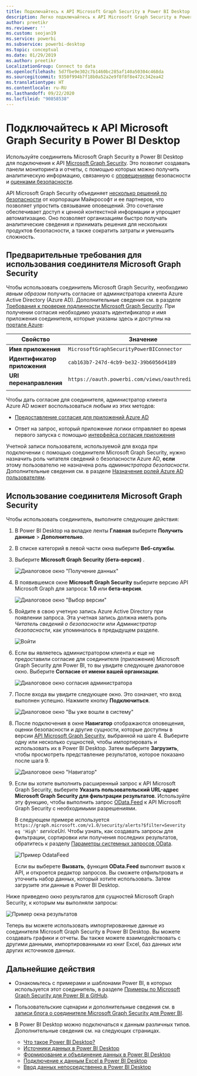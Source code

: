 ```yaml
---
title: Подключайтесь к API Microsoft Graph Security в Power BI Desktop
description: Легко подключайтесь к API Microsoft Graph Security в Power BI Desktop
author: preetikr
ms.reviewer: ''
ms.custom: seojan19
ms.service: powerbi
ms.subservice: powerbi-desktop
ms.topic: conceptual
ms.date: 01/29/2019
ms.author: preetikr
LocalizationGroup: Connect to data
ms.openlocfilehash: 5d7fbe9e302c7b1460bc285af140a50304c468da
ms.sourcegitcommit: 9350f994b7f18b0a52a2e9f8f8f8e472c342ea42
ms.translationtype: HT
ms.contentlocale: ru-RU
ms.lasthandoff: 09/22/2020
ms.locfileid: "90858538"
---
```

# <a name="connect-to-the-microsoft-graph-security-api-in-power-bi-desktop"></a>Подключайтесь к API Microsoft Graph Security в Power BI Desktop

Используйте соединитель Microsoft Graph Security в Power BI Desktop для подключения к API [Microsoft Graph Security](/graph/security-concept-overview). Это позволит создавать панели мониторинга и отчеты, с помощью которых можно получить аналитическую информацию, связанную с [оповещениями](/graph/api/resources/alert?view=graph-rest-1.0) безопасности и [оценками безопасности](/graph/api/resources/securescores?view=graph-rest-beta).

API Microsoft Graph Security объединяет [несколько решений по безопасности](/graph/api/resources/security-api-overview#alerts) от корпорации Майкрософт и ее партнеров, что позволяет упростить связывание оповещений. Это сочетание обеспечивает доступ к ценной контекстной информации и упрощает автоматизацию. Оно позволяет организациям быстро получать аналитические сведения и принимать решения для нескольких продуктов безопасности, а также сократить затраты и уменьшить сложность.

## <a name="prerequisites-to-use-the-microsoft-graph-security-connector"></a>Предварительные требования для использования соединителя Microsoft Graph Security

Чтобы использовать соединитель Microsoft Graph Security, необходимо *явным образом* получить согласие от администратора клиента Azure Active Directory (Azure AD). Дополнительные сведения см. в разделе [Требования к проверке подлинности Microsoft Graph Security](/graph/security-authorization).
При получении согласия необходимо указать идентификатор и имя приложения соединителя, которые указаны здесь и доступны на [портале Azure](https://portal.azure.com):

| Свойство | Значение |
|----------|-------|
| **Имя приложения** | `MicrosoftGraphSecurityPowerBIConnector` |
| **Идентификатор приложения** | `cab163b7-247d-4cb9-be32-39b6056d4189` |
| **URI перенаправления** | `https://oauth.powerbi.com/views/oauthredirect.html` |
|||

Чтобы дать согласие для соединителя, администратор клиента Azure AD может воспользоваться любым из этих методов:

* [Предоставление согласия для приложений Azure AD](/azure/active-directory/develop/v2-permissions-and-consent)

* Ответ на запрос, который приложение логики отправляет во время первого запуска с помощью [интерфейса согласия приложения](/azure/active-directory/develop/application-consent-experience)
   
Учетной записи пользователя, используемой для входа при подключении с помощью соединителя Microsoft Graph Security, нужно назначить роль читателя сведений о безопасности Azure AD, **если** этому пользователю не назначена роль *администратора безопасности*. Дополнительные сведения см. в разделе [Назначение ролей Azure AD пользователям](/graph/security-authorization#assign-azure-ad-roles-to-users).

## <a name="using-the-microsoft-graph-security-connector"></a>Использование соединителя Microsoft Graph Security

Чтобы использовать соединитель, выполните следующие действия:

1. В Power BI Desktop на вкладке ленты **Главная** выберите **Получить данные** > **Дополнительно**.
2. В списке категорий в левой части окна выберите **Веб-службы**.
3. Выберите **Microsoft Graph Security (бета-версия)** .

    ![Диалоговое окно "Получение данных"](media/desktop-connect-graph-security/GetData.PNG)
    
4. В появившемся окне **Microsoft Graph Security** выберите версию API Microsoft Graph для запроса: **1.0** или **бета-версия**.

    ![Диалоговое окно "Выбор версии"](media/desktop-connect-graph-security/selectVersion.PNG)
    
5. Войдите в свою учетную запись Azure Active Directory при появлении запроса. Эта учетная запись должна иметь роль *Читатель сведений о безопасности* или *Администратор безопасности*, как упоминалось в предыдущем разделе.

    ![Войти](media/desktop-connect-graph-security/SignIn.PNG) 
    
6. Если вы являетесь администратором клиента *и* еще не предоставили согласие для соединителя (приложения) Microsoft Graph Security для Power BI, то вы увидите следующее диалоговое окно. Выберите **Согласие от имени вашей организации**.

    ![Диалоговое окно согласия администратора](media/desktop-connect-graph-security/AdminConsent.PNG)
    
7. После входа вы увидите следующее окно. Это означает, что вход выполнен успешно. Нажмите кнопку **Подключиться**.

    ![Диалоговое окно "Вы уже вошли в систему"](media/desktop-connect-graph-security/SignedIn.PNG)
    
8. После подключения в окне **Навигатор** отображаются оповещения, оценки безопасности и другие сущности, которые доступны в версии [API Microsoft Graph Security](/graph/security-concept-overview), выбранной на шаге 4. Выберите одну или несколько сущностей, чтобы импортировать и использовать их в Power BI Desktop. Затем выберите **Загрузить**, чтобы просмотреть представление результатов, которое показано после шага 9.

    ![Диалоговое окно "Навигатор"](media/desktop-connect-graph-security/NavTable.PNG)
    
9. Если вы хотите выполнить расширенный запрос к API Microsoft Graph Security, выберите **Указать пользовательский URL-адрес Microsoft Graph Security для фильтрации результатов**. Используйте эту функцию, чтобы выполнить запрос [OData.Feed](./desktop-connect-odata.md) к API Microsoft Graph Security с необходимыми разрешениями.

   В следующем примере используется `https://graph.microsoft.com/v1.0/security/alerts?$filter=Severity eq 'High'` *serviceUri*. Чтобы узнать, как создавать запросы для фильтрации, сортировки или получения последних результатов, обратитесь к разделу [Параметры системных запросов OData](/graph/query-parameters).

   ![Пример OdataFeed](media/desktop-connect-graph-security/ODataFeed.PNG)
    
   Если вы выберете **Вызвать**, функция **OData.Feed** выполнит вызов к API, и откроется редактор запросов. Вы сможете отфильтровать и уточнить набор данных, который хотите использовать. Затем загрузите эти данные в Power BI Desktop.

Ниже приведено окно результатов для сущностей Microsoft Graph Security, к которым мы выполняли запросы:

   ![Пример окна результатов](media/desktop-connect-graph-security/Result.PNG)
    

Теперь вы можете использовать импортированные данные из соединителя Microsoft Graph Security в Power BI Desktop. Вы можете создавать графики и отчеты. Вы также можете взаимодействовать с другими данными, импортированными из книг Excel, баз данных или других источников данных.

## <a name="next-steps"></a>Дальнейшие действия
* Ознакомьтесь с примерами и шаблонами Power BI, в которых используется этот соединитель, в разделе [Примеры по Microsoft Graph Security для Power BI в GitHub](https://aka.ms/graphsecuritypowerbiconnectorsamples).

* Пользовательские сценарии и дополнительные сведения см. в [записи блога о соединителе Microsoft Graph Security для Power BI](https://aka.ms/graphsecuritypowerbiconnectorblogpost).

* В Power BI Desktop можно подключаться к данным различных типов. Дополнительные сведения см. на следующих страницах.

    * [Что такое Power BI Desktop?](../fundamentals/desktop-what-is-desktop.md)
    * [Источники данных в Power BI Desktop](desktop-data-sources.md)
    * [Формирование и объединение данных в Power BI Desktop](desktop-shape-and-combine-data.md)
    * [Подключение к данным Excel в Power BI Desktop](desktop-connect-excel.md)
    * [Ввод данных непосредственно в Power BI Desktop](desktop-enter-data-directly-into-desktop.md)